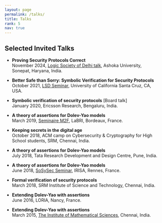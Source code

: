 ```yaml
---
layout: page
permalink: /talks/
title: Talks
rank: 5
nav: true
---
```

<div class="talks">
			<h2 class="year">
				Selected Invited Talks 
				<span class="fake-icon">
						<a href="#inv" data-toggle="collapse" aria-expanded="true" aria-controls="inv" style="color:var(--global-divider-color)" onclick="changearr('talks-downar')">
							<i id="talks-downar" class="fas fa-angle-down"></i>
						</a>
				</span>
			</h2>
			<ul id="inv" class="collapse show">
				<li><p>
						<strong>Proving Security Protocols Correct</strong>
						&nbsp;
						<a target="_blank" href="../assets/pdf/talks/ashoka24.pdf">
								<i class="far fa-file-pdf"></i>
						</a> <br>
						November 2024, <a href="https://logic-society-delhi.github.io/events.html">Logic Society of Delhi talk</a>, Ashoka University, Sonepat, Haryana, India.
				</p></li>
					<li><p>
							<strong>Better Safe than Sorry: Symbolic Verification for Security Protocols</strong>
							&nbsp;
							<a target="_blank" href="../assets/pdf/talks/lsd21.pdf">
									<i class="far fa-file-pdf"></i>
							</a> <br>
							October 2021, <a href="https://lsd.ucsc.edu/lsd-seminar/2021fa/#oct-22">LSD Seminar</a>, University of California Santa Cruz, CA, USA.
					</p></li>
					<li><p>
							<strong>Symbolic verification of security protocols</strong> [Board talk]<br>
							January 2020, Ericsson Research, Bengaluru, India.
					</p></li>
					<li><p>
						<strong>A theory of assertions for Dolev-Yao models</strong>
						&nbsp;
						<a target="_blank" href="../assets/pdf/talks/labri19.pdf">
								<i class="far fa-file-pdf"></i>
						</a> <br>
						March 2019, <a href="https://mf.labri.fr">Seminaire M2F</a>, LaBRI, Bordeaux, France.
					</p></li>
					<li><p>
						<strong>Keeping secrets in the digital age</strong>
						&nbsp;
						<a target="_blank" href="../assets/pdf/talks/srm18acm.pdf">
								<i class="far fa-file-pdf"></i>
						</a> <br>
						October 2018, ACM camp on Cybersecurity & Cryptography for High School students, SRM, Chennai, India.
					</p></li>
					<li><p>
						<strong>A theory of assertions for Dolev-Yao models</strong><br>
						July 2018, Tata Research Development and Design Centre, Pune, India.
					</p></li>
					<li><p>
						<strong>A theory of assertions for Dolev-Yao models</strong><br>
						June 2018, <a href="https://seminaires-dga.inria.fr/en/seances-de-lannee/">SoSySec Seminar</a>, IRISA, Rennes, France.
					</p></li>
					<li><p>
						<strong>Formal verification of security protocols</strong>
						&nbsp;
						<a target="_blank" href="../assets/pdf/talks/srm18.pdf">
								<i class="far fa-file-pdf"></i>
						</a>
						<br>
						March 2018, SRM Institute of Science and Technology, Chennai, India.
					</p></li>
					<li><p>
						<strong>Extending Dolev-Yao with assertions</strong><br>
						June 2016, LORIA, Nancy, France.
					</p></li>
					<li><p>
						<strong>Extending Dolev-Yao with assertions</strong><br>
						March 2015, <a href="https://www.imsc.res.in/cgi-bin/CalciumShyam/Calcium40.pl?CalendarName=InstituteEvents&Op=ShowIt&Amount=Day&NavType=Absolute&Type=Block&Date=2015%2F3%2F13">The Institute of Mathematical Sciences</a>, Chennai, India.
					</p></li>
			</ul>
</div>

<!-- <div class="talks">
			<h2 class="year">
				Research Presentations
					<span class="fake-icon">
							<a href="#res" data-toggle="collapse" aria-expanded="true" aria-controls="res" style="color:var(--global-divider-color)" onclick="changearr('res-downar')">
								<i id="res-downar" class="fas fa-angle-down"></i>
							</a>
					</span>
				</h2>
				<ul id="res" class="collapse show">
						<li><p>
							<strong>Deciding trace equivalence for protocols with asymmetric operations</strong>
							&nbsp;
							<a target="_blank" href="../assets/pdf/talks/csf19.pdf">
									<i class="far fa-file-pdf"></i>
							</a>
							<br>
							<em>Poster presentation and 5-minute talk (CSF 2019)</em>,
							June 2019, <a href="https://web.stevens.edu/csf2019/index.html">CSF 2019</a>, Hoboken, NJ, USA.
						</p></li>
						<li><p>
							<strong>Who holds the best card? Secure communication of optimal secret bits</strong> [Co-presented with Hans van Ditmarsch]<br>
							<em>Research presentation (FMAI 2019)</em>,
							May 2019, <a href="https://project.inria.fr/fmai2019/program/">FMAI 2019</a>, IRISA, Rennes, France.
						</p></li>
						<li><p>
							<strong>Who holds the best card? Secure communication of optimal secret bits</strong> [Co-presented with Hans van Ditmarsch]<br>
							<em>Research presentation (MAFTEC 2018)</em>,
							December 2018, <a href="https://www.irit.fr/~Frederic.Maris/maftec5/programme.php">5&egrave;mes Journ&eacute;es MAFTEC 2018</a>, IRISA, Rennes, France.
						</p></li>
						<li><p>
							<strong>A theory of assertions for Dolev-Yao models</strong>
							&nbsp;
							<a target="_blank" href="../assets/pdf/talks/defence.pdf">
									<i class="far fa-file-pdf"></i>
							</a>
							<br>
							<em>Thesis defense</em>,
							August 2018, Chennai Mathematical Institute, Chennai, India.
						</p></li>
						<li><p>
							<strong>A theory of assertions for Dolev-Yao models</strong><br>
							<em>Research presentation</em>,
							July 2018, <a href="https://fmindia.cmi.ac.in/update2018/program.php">FM Update Meeting 2018</a>, Goa, India.
						</p></li>
						<li><p>
							<strong>Existential assertions for voting protocols</strong>
							&nbsp;
							<a target="_blank" href="../assets/pdf/talks/voting17.pdf">
									<i class="far fa-file-pdf"></i>
							</a>
							<br>
							<em>Paper presentation</em>,
							April 2017, <a href="http://fc17.ifca.ai/voting/#program">FC 2017 (Voting Workshop)</a>, Sliema, Malta.
						</p></li>
						<li><p>
							<strong>Extending Dolev-Yao with assertions</strong>
							&nbsp;
							<a target="_blank" href="../assets/pdf/talks/iciss14.pdf">
									<i class="far fa-file-pdf"></i>
							</a>
							<br>
							<em>Paper presentation</em>,
							December 2014, <a href="https://www.idrbt.ac.in/assets/News/2014/iciss_2014.html">ICISS 2014</a>, IDRBT, Hyderabad, India.
						</p></li>
						<li><p>
							<strong>Extending Dolev-Yao with assertions</strong>
							&nbsp;
							<a target="_blank" href="../assets/pdf/talks/fmu14.pdf">
									<i class="far fa-file-pdf"></i>
							</a>
							<br>
							<em>Short talk</em>,
							July 2014, <a href="https://fmindia.cmi.ac.in/update2014">FM Update Meeting 2014</a>, Kharagpur, India.
						</p></li>
						<li><p>
							<strong>From LTL to deterministic &omega;-automata</strong>
							&nbsp;
							<a target="_blank" href="../assets/pdf/talks/fmu13.pdf">
									<i class="far fa-file-pdf"></i>
							</a>
							<br>
							<em>Research presentation</em>,
							July 2013, <a href="https://fmindia.cmi.ac.in/update2013/program.php#vaishnavi">FM Update Meeting 2013</a>, Delhi, India.
						</p></li>
			</ul>
</div> -->